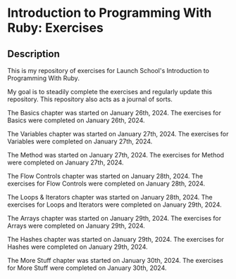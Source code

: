 <!-- # README # -->
# Introduction to Programming With Ruby: Exercises

## Description

This is my repository of exercises for Launch School's Introduction to Programming 
With Ruby. 

My goal is to steadily complete the exercises and regularly update this repository.
This repository also acts as a journal of sorts.

The Basics chapter was started on January 26th, 2024.
The exercises for Basics were completed on January 26th, 2024.

The Variables chapter was started on January 27th, 2024. 
The exercises for Variables were completed on January 27th, 2024.

The Method was started on January 27th, 2024.
The exercises for Method were completed on January 27th, 2024.

The Flow Controls chapter was started on January 28th, 2024.
The exercises for Flow Controls were completed on January 28th, 2024.

The Loops & Iterators chapter was started on January 28th, 2024.
The exercises for Loops and Iterators were completed on January 29th, 2024.

The Arrays chapter was started on January 29th, 2024.
The exercises for Arrays were completed on January 29th, 2024.

The Hashes chapter was started on January 29th, 2024.
The exercises for Hashes were completed on January 29th, 2024.

The More Stuff chapter was started on January 30th, 2024.
The exercises for More Stuff were completed on January 30th, 2024.
